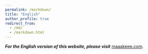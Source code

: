 ```yaml
---
permalink: /markdown/
title: "English"
author_profile: true
redirect_from: 
  - /md/
  - /markdown.html
---
```


***For the English version of this website, please visit*** [maaakeee.com](https://maaakeee.com//).
